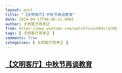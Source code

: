 ```yaml
---
layout: post
title: "【文明客厅】中秋节再谈教育"
date: 2024-09-17T00:46:11.000Z
author: 文明客厅周孝正
from: https://www.youtube.com/watch?v=inkRdslat0Q
tags: [ 文明客厅周孝正 ]
comments: True
categories: [ 文明客厅周孝正 ]
---
```

<!--1726533971000-->
[【文明客厅】中秋节再谈教育](https://www.youtube.com/watch?v=inkRdslat0Q)
------

<div>

</div>
